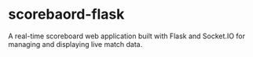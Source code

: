 # scorebaord-flask
A real-time scoreboard web application built with Flask and Socket.IO for managing and displaying live match data.
